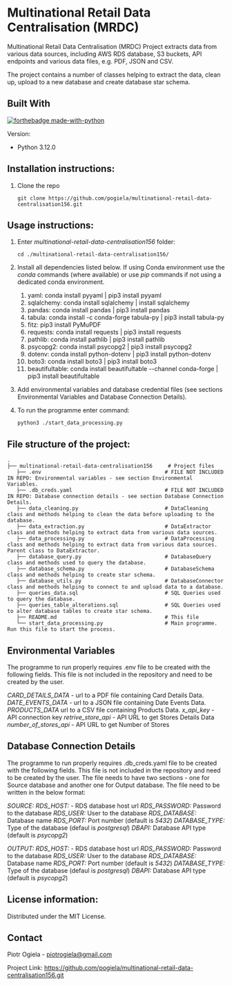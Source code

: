 # Multinational Retail Data Centralisation (MRDC)
Multinational Retail Data Centralisation (MRDC) Project extracts data from various data sources, including AWS RDS database, S3 buckets, API endpoints and various data files, e.g. PDF, JSON and CSV.

The project contains a number of classes helping to extract the data, clean up, upload to a new database and create database star schema.


## Built With

[![forthebadge made-with-python](http://ForTheBadge.com/images/badges/made-with-python.svg)](https://www.python.org/)

Version:
- Python 3.12.0

## Installation instructions:

1. Clone the repo
    ```
    git clone https://github.com/pogiela/multinational-retail-data-centralisation156.git
    ```

## Usage instructions:

1. Enter *multinational-retail-data-centralisation156* folder:
    ```
    cd ./multinational-retail-data-centralisation156/
    ```

2. Install all dependencies listed below. If using Conda environment use the *conda* commands (where available) or use *pip* commands if not using a dedicated conda environment.
    1. yaml: conda install pyyaml | pip3 install pyyaml
    2. sqlalchemy: conda install sqlalchemy | install sqlalchemy
    3. pandas: conda install pandas | pip3 install pandas
    4. tabula: conda install -c conda-forge tabula-py | pip3 install tabula-py
    5. fitz: pip3 install PyMuPDF
    6. requests: conda install requests | pip3 install requests
    7. pathlib: conda install pathlib | pip3 install pathlib
    8. psycopg2: conda install psycopg2 | pip3 install psycopg2
    9. dotenv: conda install python-dotenv | pip3 install python-dotenv
    10. boto3: conda install boto3 | pip3 install boto3
    11. beautifultable: conda install beautifultable --channel conda-forge | pip3 install beautifultable

3. Add environmental variables and database credential files (see sections Environmental Variables and Database Connection Details).

4. To run the programme enter command:
    ```
    python3 ./start_data_processing.py 
    ```

## File structure of the project:
```
.
├── multinational-retail-data-centralisation156     # Project files
   ├── .env                                        # FILE NOT INCLUDED IN REPO: Environmental variables - see section Environmental Variables.
   ├── .db_creds.yaml                              # FILE NOT INCLUDED IN REPO: Database connection details - see section Database Connection Details.
   ├── data_cleaning.py                            # DataCleaning class and methods helping to clean the data before uploading to the database.
   ├── data_extraction.py                          # DataExtractor class and methods helping to extract data from various data sources.
   ├── data_processing.py                          # DataProcessing class and methods helping to extract data from various data sources. Parent class to DataExtractor.
   ├── database_query.py                           # DatabaseQuery class and methods used to query the database.
   ├── database_schema.py                          # DatabaseSchema class and methods helping to create star schema.
   ├── database_utils.py                           # DatabaseConnector class and methods helping to connect to and upload data to a database.
   ├── queries_data.sql                            # SQL Queries used to query the database.
   ├── queries_table_alterations.sql               # SQL Queries used to alter database tables to create star schema.
   ├── README.md                                   # This file
   └── start_data_processing.py                    # Main programme. Run this file to start the process.
```

## Environmental Variables
The programme to run properly requires .env file to be created with the following fields. This file is not included in the repository and need to be created by the user.

*CARD_DETAILS_DATA* - url to a PDF file containing Card Details Data.
*DATE_EVENTS_DATA* - url to a JSON file containing Date Events Data.
*PRODUCTS_DATA* url to a CSV file containing Products Data.
*x_api_key* - API connection key
*retrive_store_api* - API URL to get Stores Details Data
*number_of_stores_api* - API URL to get Number of Stores

## Database Connection Details
The programme to run properly requires .db_creds.yaml file to be created with the following fields. This file is not included in the repository and need to be created by the user. The file needs to have two sections - one for Source database and another one for Output database. The file need to be written in the below format:

*SOURCE:*
    *RDS_HOST:* - RDS database host url
    *RDS_PASSWORD:* Password to the database
    *RDS_USER:* User to the database
    *RDS_DATABASE:* Database name
    *RDS_PORT:* Port number (default is *5432*)
    *DATABASE_TYPE:* Type of the database (defaul is *postgresql*)
    *DBAPI:* Database API type (default is *psycopg2*)

*OUTPUT:*
    *RDS_HOST:* - RDS database host url
    *RDS_PASSWORD:* Password to the database
    *RDS_USER:* User to the database
    *RDS_DATABASE:* Database name
    *RDS_PORT:* Port number (default is *5432*)
    *DATABASE_TYPE:* Type of the database (defaul is *postgresql*)
    *DBAPI:* Database API type (default is *psycopg2*)


## License information:
Distributed under the MIT License. 

## Contact
Piotr Ogiela - piotrogiela@gmail.com

Project Link: https://github.com/pogiela/multinational-retail-data-centralisation156.git


